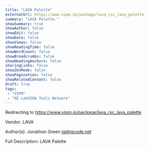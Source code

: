 ```yaml
---
title: "LAVA Palette"
externalUrl: https://www.vipm.io/package/lava_rsc_lava_palette
summary: "LAVA Palette."
showSummary: true
showAuthor: false
showEdit: false
showData: false
showViews: false
showReadingTime: false
showWordCount: false
showBreadcrumbs: false
showHeadingAnchors: false
sharingLinks: false
showZenMode: false
showPagination: false
showRelatedContent: false
draft: true
tags:
 - "VIPM"
 - "NI LabVIEW Tools Network"
---
```


Redirecting to https://www.vipm.io/package/lava_rsc_lava_palette

Vendor: LAVA

Author(s): Jonathon Green <jg@jgcode.net>
 
Full Description:
LAVA Palette